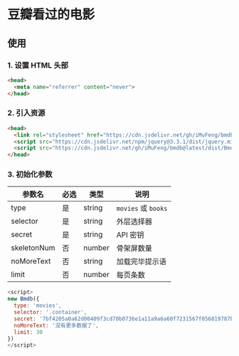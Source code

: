 # 豆瓣看过的电影

## 使用

### 1. 设置 HTML 头部

```html
<head>
  <meta name="referrer" content="never">
</head>
```

### 2. 引入资源

```html
<head>
  <link rel="stylesheet" href="https://cdn.jsdelivr.net/gh/iMuFeng/bmdb@latest/dist/Bmdb.min.css">
  <script src="https://cdn.jsdelivr.net/npm/jquery@3.3.1/dist/jquery.min.js"></script>
  <script src="https://cdn.jsdelivr.net/gh/iMuFeng/bmdb@latest/dist/Bmdb.min.js" />
</head>
```

### 3. 初始化参数

| 参数名 | 必选 | 类型   | 说明         |
| ------ | ---- | ------ | ---------- |
| type   | 是   | string | `movies` 或 `books` |
| selector | 是   | string | 外层选择器 |
| secret | 是   | string | API 密钥 |
| skeletonNum  | 否   | number | 骨架屏数量 |
| noMoreText |  否   | string | 加载完毕提示语 |
| limit  | 否   | number | 每页条数 |

```javascript
<script>
new Bmdb({
  type: 'movies',
  selector: '.container',
  secret: '7bf4205a0a62d00409f3cd70b0736e1a11a9a6a60f7231567f056819787b8096',
  noMoreText: '没有更多数据了',
  limit: 30
})
</script>
```
